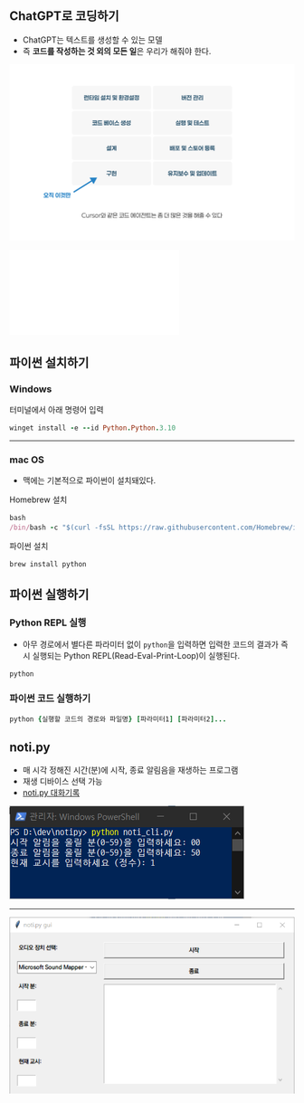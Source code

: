 ## ChatGPT로 코딩하기

- ChatGPT는 텍스트를 생성할 수 있는 모델
- 즉 **코드를 작성하는 것 외의 모든 일**은 우리가 해줘야 한다.

![](attachments/code-gpt_only_code.png)

![터미널 사용하기](../modules/터미널%20사용하기.md)

## 파이썬 설치하기

### Windows

터미널에서 아래 명령어 입력

```ruby
winget install -e --id Python.Python.3.10
```

***

### mac OS

- 맥에는 기본적으로 파이썬이 설치돼있다.

Homebrew 설치

```ruby
bash
/bin/bash -c "$(curl -fsSL https://raw.githubusercontent.com/Homebrew/install/HEAD/install.sh)"
```

파이썬 설치

```ruby
brew install python
```

## 파이썬 실행하기

### Python REPL 실행

- 아무 경로에서 별다른 파라미터 없이 `python`을 입력하면 입력한 코드의 결과가 즉시 실행되는 Python REPL(Read-Eval-Print-Loop)이 실행된다.

```ruby
python
```

### 파이썬 코드 실행하기

```ruby
python {실행할 코드의 경로와 파일명} [파라미터1] [파라미터2]...
```

## noti.py

- 매 시각 정해진 시간(분)에 시작, 종료 알림음을 재생하는 프로그램
- 재생 디바이스 선택 가능
- [noti.py 대화기록](https://chat.openai.com/share/cc7f22e6-a41d-4f3b-9a2d-c61a51ebc526)

![](attachments/notipy-cli.png)

---

![](attachments/notipy/notipy-ui_ver4.png)